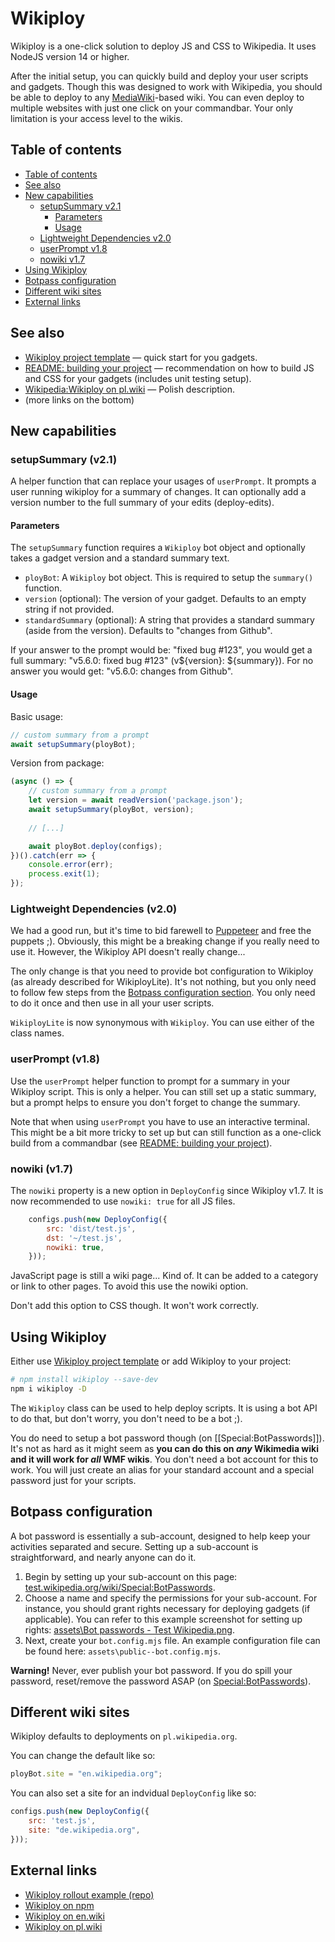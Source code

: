 Wikiploy
==========================

Wikiploy is a one-click solution to deploy JS and CSS to Wikipedia. It uses NodeJS version 14 or higher.

After the initial setup, you can quickly build and deploy your user scripts and gadgets. Though this was designed to work with Wikipedia, you should be able to deploy to any [MediaWiki](https://www.mediawiki.org/)-based wiki. You can even deploy to multiple websites with just one click on your commandbar. Your only limitation is your access level to the wikis.

## Table of contents
<!-- TOC depthfrom:2 updateonsave:false -->

- [Table of contents](#table-of-contents)
- [See also](#see-also)
- [New capabilities](#new-capabilities)
	- [setupSummary v2.1](#setupsummary-v21)
		- [Parameters](#parameters)
		- [Usage](#usage)
	- [Lightweight Dependencies v2.0](#lightweight-dependencies-v20)
	- [userPrompt v1.8](#userprompt-v18)
	- [nowiki v1.7](#nowiki-v17)
- [Using Wikiploy](#using-wikiploy)
- [Botpass configuration](#botpass-configuration)
- [Different wiki sites](#different-wiki-sites)
- [External links](#external-links)

<!-- /TOC -->

## See also

- [Wikiploy project template](https://github.com/Eccenux/wikiploy-rollout-example/releases) — quick start for you gadgets.
- [README: building your project](https://github.com/Eccenux/Wikiploy/blob/main/README.building%20your%20project.md) — recommendation on how to build JS and CSS for your gadgets (includes unit testing setup).
- [Wikipedia:Wikiploy on pl.wiki](https://pl.wikipedia.org/wiki/Wikipedia:Wikiploy) — Polish description.
- (more links on the bottom)

## New capabilities

### setupSummary (v2.1)

A helper function that can replace your usages of `userPrompt`. It prompts a user running wikiploy for a summary of changes.
It can optionally add a version number to the full summary of your edits (deploy-edits).

#### Parameters

The `setupSummary` function requires a `Wikiploy` bot object and optionally takes a gadget version and a standard summary text.

- `ployBot`: A `Wikiploy` bot object. This is required to setup the `summary()` function.
- `version` (optional): The version of your gadget. Defaults to an empty string if not provided.
- `standardSummary` (optional): A string that provides a standard summary (aside from the version). Defaults to "changes from Github".

If your answer to the prompt would be: "fixed bug #123", you would get a full summary: "v5.6.0: fixed bug #123" (v${version}: ${summary}).
For no answer you would get: "v5.6.0: changes from Github".

#### Usage

Basic usage:
```js
// custom summary from a prompt
await setupSummary(ployBot);
```

Version from package:
```js
(async () => {
	// custom summary from a prompt
	let version = await readVersion('package.json');
	await setupSummary(ployBot, version);
	
	// [...]

	await ployBot.deploy(configs);
})().catch(err => {
	console.error(err);
	process.exit(1);
});
```

### Lightweight Dependencies (v2.0)

We had a good run, but it's time to bid farewell to [Puppeteer](https://pptr.dev/) and free the puppets ;). Obviously, this might be a breaking change if you really need to use it. However, the Wikiploy API doesn't really change...

The only change is that you need to provide bot configuration to Wikiploy (as already described for WikiployLite). It's not nothing, but you only need to follow few steps from the [Botpass configuration section](#botpass-configuration). You only need to do it once and then use in all your user scripts.

`WikiployLite` is now synonymous with `Wikiploy`. You can use either of the class names.

### userPrompt (v1.8)

Use the `userPrompt` helper function to prompt for a summary in your Wikiploy script. This is only a helper. You can still set up a static summary, but a prompt helps to ensure you don't forget to change the summary.

Note that when using `userPrompt` you have to use an interactive terminal. This might be a bit more tricky to set up but can still function as a one-click build from a commandbar (see [README: building your project](https://github.com/Eccenux/Wikiploy/blob/main/README.building%20your%20project.md)).

### nowiki (v1.7)

The `nowiki` property is a new option in `DeployConfig` since Wikiploy v1.7. It is now recommended to use `nowiki: true` for all JS files.
```js
	configs.push(new DeployConfig({
		src: 'dist/test.js',
		dst: '~/test.js',
		nowiki: true,
	})); 
```

JavaScript page is still a wiki page... Kind of. It can be added to a category or link to other pages. To avoid this use the nowiki option.

Don't add this option to CSS though. It won't work correctly.

## Using Wikiploy

Either use [Wikiploy project template](https://github.com/Eccenux/wikiploy-rollout-example/releases) or add Wikiploy to your project:
```bash
# npm install wikiploy --save-dev
npm i wikiploy -D
```

The `Wikiploy` class can be used to help deploy scripts. It is using a bot API to do that, but don't worry, you don't need to be a bot ;).

You do need to setup a bot password though (on [[Special:BotPasswords]]). It's not as hard as it might seem as **you can do this on *any* Wikimedia wiki and it will work for *all* WMF wikis**. You don't need a bot account for this to work. You will just create an alias for your standard account and a special password just for your scripts.

## Botpass configuration
A bot password is essentially a sub-account, designed to help keep your activities separated and secure. Setting up a sub-account is straightforward, and nearly anyone can do it.

1. Begin by setting up your sub-account on this page: [test.wikipedia.org/wiki/Special:BotPasswords](https://test.wikipedia.org/wiki/Special:BotPasswords).
2. Choose a name and specify the permissions for your sub-account. For instance, you should grant rights necessary for deploying gadgets (if applicable). You can refer to this example screenshot for setting up rights: [assets\Bot passwords - Test Wikipedia.png](https://github.com/Eccenux/Wikiploy/blob/main/assets/Bot%20passwords%20-%20Test%20Wikipedia.png).
3. Next, create your `bot.config.mjs` file. An example configuration file can be found here: `assets\public--bot.config.mjs`.

**Warning!** Never, ever publish your bot password. If you do spill your password, reset/remove the password ASAP (on [Special:BotPasswords](https://test.wikipedia.org/wiki/Special:BotPasswords)).


## Different wiki sites
Wikiploy defaults to deployments on `pl.wikipedia.org`.

You can change the default like so:
```js
ployBot.site = "en.wikipedia.org"; 
```

You can also set a site for an indvidual `DeployConfig` like so:
```js
configs.push(new DeployConfig({
	src: 'test.js',
	site: "de.wikipedia.org",
}));
```


## External links
* [Wikiploy rollout example (repo)](https://github.com/Eccenux/wikiploy-rollout-example/)
* [Wikiploy on npm](https://www.npmjs.com/package/wikiploy)
* [Wikiploy on en.wiki](https://en.wikipedia.org/wiki/Wikipedia:Wikiploy)
* [Wikiploy on pl.wiki](https://pl.wikipedia.org/wiki/Wikipedia:Wikiploy)
